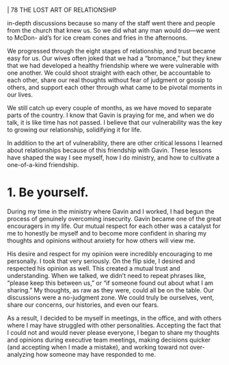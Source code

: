 | 78 THE LOST ART OF RELATIONSHIP

in-depth discussions because so many of the staff went there and people from the
church that knew us. So we did what any man would do—we went to McDon-
ald’s for ice cream cones and fries in the afternoons.

We progressed through the eight stages of relationship, and trust became
easy for us. Our wives often joked that we had a “bromance,” but they knew
that we had developed a healthy friendship where we were vulnerable with
one another. We could shoot straight with each other, be accountable to each
other, share our real thoughts without fear of judgment or gossip to others, and
support each other through what came to be pivotal moments in our lives.

We still catch up every couple of months, as we have moved to separate
parts of the country. I know that Gavin is praying for me, and when we do
talk, it is like time has not passed. I believe that our vulnerability was the key to
growing our relationship, solidifying it for life.

In addition to the art of vulnerability, there are other critical lessons I
learned about relationships because of this friendship with Gavin. These lessons
have shaped the way I see myself, how I do ministry, and how to cultivate a
one-of-a-kind friendship.

# 1. Be yourself.

During my time in the ministry where Gavin and I worked, I had begun
the process of genuinely overcoming insecurity. Gavin became one of the great
encouragers in my life. Our mutual respect for each other was a catalyst for me
to honestly be myself and to become more confident in sharing my thoughts and
opinions without anxiety for how others will view me.

His desire and respect for my opinion were incredibly encouraging to me
personally. I took that very seriously. On the flip side, I desired and respected
his opinion as well. This created a mutual trust and understanding. When we
talked, we didn’t need to repeat phrases like, “please keep this between us,” or
“if someone found out about what I am sharing.” My thoughts, as raw as they
were, could all be on the table. Our discussions were a no-judgment zone. We
could truly be ourselves, vent, share our concerns, our histories, and even our
fears.

As a result, I decided to be myself in meetings, in the office, and with others
where I may have struggled with other personalities. Accepting the fact that
I could not and would never please everyone, I began to share my thoughts
and opinions during executive team meetings, making decisions quicker (and
accepting when I made a mistake), and working toward not over-analyzing how
someone may have responded to me.

